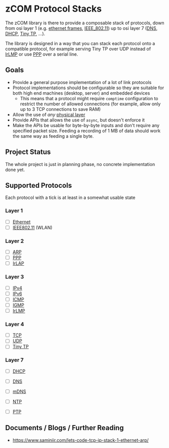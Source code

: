 # zCOM Protocol Stacks

The zCOM library is there to provide a composable stack of protocols, down from osi layer 1 (e.g. [ethernet frames](https://en.wikipedia.org/wiki/Ethernet_frame), [IEEE_802.11](https://en.wikipedia.org/wiki/IEEE_802.11)) up to osi layer 7 ([DNS](https://en.wikipedia.org/wiki/Domain_Name_System), [DHCP](https://en.wikipedia.org/wiki/Dynamic_Host_Configuration_Protocol), [Tiny TP](https://en.wikipedia.org/wiki/Infrared_Data_Association#Tiny_TP), ...).

The library is designed in a way that you can stack each protocol onto a compatible protocol, for example serving Tiny TP over UDP instead of [IrLMP](https://en.wikipedia.org/wiki/Infrared_Data_Association#IrLMP) or use [PPP](https://en.wikipedia.org/wiki/Point-to-Point_Protocol) over a serial line.

## Goals

- Provide a general purpose implementation of a lot of link protocols
- Protocol implementations should be configurable so they are suitable for both high end machines (desktop, server) and embedded devices
  - This means that a protocol might require `comptime` configuration to restrict the number of allowed connections (for example, allow only up to 3 TCP connections to save RAM)
- Allow the use of *any* [physical layer](https://en.wikipedia.org/wiki/Physical_layer)
- Provide APIs that allows the use of `async`, but doesn't enforce it
- Make the APIs be usable for byte-by-byte inputs and don't require any specified packet size. Feeding a recording of 1 MB of data should work the same way as feeding a single byte.

## Project Status

The whole project is just in planning phase, no concrete implementation done yet.

## Supported Protocols

Each protocol with a tick is at least in a somewhat usable state

### Layer 1
- [ ] [Ethernet](https://en.wikipedia.org/wiki/Ethernet_frame)
- [ ] [IEEE802.11](https://en.wikipedia.org/wiki/802.11_Frame_Types) (WLAN)

### Layer 2
- [ ] [ARP](https://en.wikipedia.org/wiki/Address_Resolution_Protocol)
- [ ] [PPP](https://en.wikipedia.org/wiki/Point-to-Point_Protocol)
- [ ] [IrLAP](https://en.wikipedia.org/wiki/Infrared_Data_Association#IrLAP)

### Layer 3
- [ ] [IPv4](https://en.wikipedia.org/wiki/IPv4)
- [ ] [IPv6](https://en.wikipedia.org/wiki/IPv6)
- [ ] [ICMP](https://en.wikipedia.org/wiki/Internet_Control_Message_Protocol)
- [ ] [IGMP](https://en.wikipedia.org/wiki/Internet_Group_Management_Protocol)
- [ ] [IrLMP](https://en.wikipedia.org/wiki/Infrared_Data_Association#IrLMP)

### Layer 4
- [ ] [TCP](https://en.wikipedia.org/wiki/Transmission_Control_Protocol)
- [ ] [UDP](https://en.wikipedia.org/wiki/User_Datagram_Protocol)
- [ ] [Tiny TP](https://en.wikipedia.org/wiki/Infrared_Data_Association#Tiny_TP)

### Layer 7
- [ ] [DHCP](https://en.wikipedia.org/wiki/Dynamic_Host_Configuration_Protocol)
- [ ] [DNS](https://en.wikipedia.org/wiki/Domain_Name_System)
- [ ] [mDNS](https://en.wikipedia.org/wiki/Multicast_DNS)
- [ ] [NTP](https://en.wikipedia.org/wiki/Network_Time_Protocol)
- [ ] [PTP](https://en.wikipedia.org/wiki/Precision_Time_Protocol)




## Documents / Blogs / Further Reading

- https://www.saminiir.com/lets-code-tcp-ip-stack-1-ethernet-arp/
